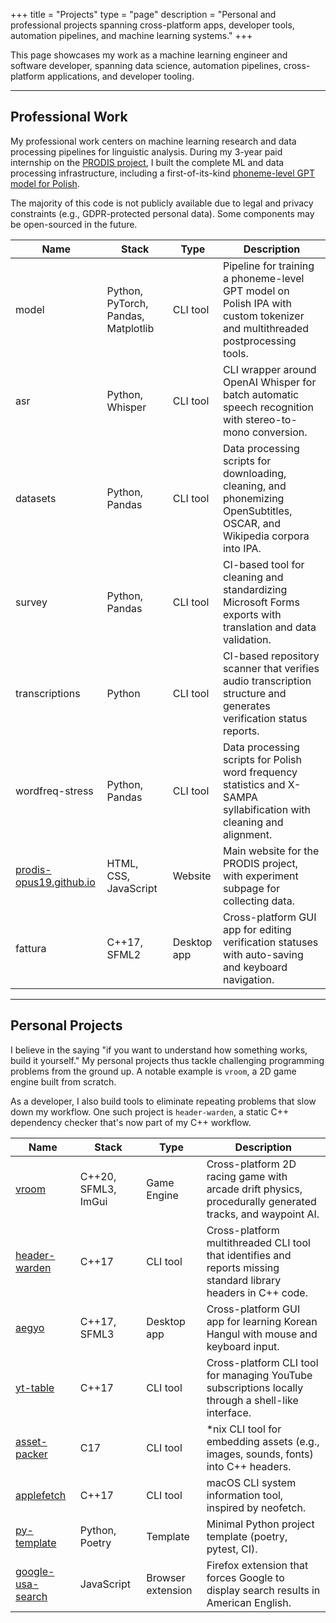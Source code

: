 +++
title = "Projects"
type = "page"
description = "Personal and professional projects spanning cross-platform apps, developer tools, automation pipelines, and machine learning systems."
+++

This page showcases my work as a machine learning engineer and software developer, spanning data science, automation pipelines, cross-platform applications, and developer tooling.

---

## Professional Work

My professional work centers on machine learning research and data processing pipelines for linguistic analysis. During my 3-year paid internship on the [PRODIS project](https://prodis-opus19.github.io), I built the complete ML and data processing infrastructure, including a first-of-its-kind [phoneme-level GPT model for Polish](https://arxiv.org/abs/2404.10112).

The majority of this code is not publicly available due to legal and privacy constraints (e.g., GDPR-protected personal data). Some components may be open-sourced in the future.

| Name                                                       | Stack                               | Type        | Description                                                                                                                 |
| ---------------------------------------------------------- | ----------------------------------- | ----------- | --------------------------------------------------------------------------------------------------------------------------- |
| model                                                      | Python, PyTorch, Pandas, Matplotlib | CLI tool    | Pipeline for training a phoneme-level GPT model on Polish IPA with custom tokenizer and multithreaded postprocessing tools. |
| asr                                                        | Python, Whisper                     | CLI tool    | CLI wrapper around OpenAI Whisper for batch automatic speech recognition with stereo-to-mono conversion.                    |
| datasets                                                   | Python, Pandas                      | CLI tool    | Data processing scripts for downloading, cleaning, and phonemizing OpenSubtitles, OSCAR, and Wikipedia corpora into IPA.    |
| survey                                                     | Python, Pandas                      | CLI tool    | CI-based tool for cleaning and standardizing Microsoft Forms exports with translation and data validation.                  |
| transcriptions                                             | Python                              | CLI tool    | CI-based repository scanner that verifies audio transcription structure and generates verification status reports.          |
| wordfreq-stress                                            | Python, Pandas                      | CLI tool    | Data processing scripts for Polish word frequency statistics and X-SAMPA syllabification with cleaning and alignment.       |
| [prodis-opus19.github.io](https://prodis-opus19.github.io) | HTML, CSS, JavaScript               | Website     | Main website for the PRODIS project, with experiment subpage for collecting data.                                           |
| fattura                                                    | C++17, SFML2                        | Desktop app | Cross-platform GUI app for editing verification statuses with auto-saving and keyboard navigation.                          |

---

## Personal Projects

I believe in the saying "if you want to understand how something works, build it yourself." My personal projects thus tackle challenging programming problems from the ground up. A notable example is `vroom`, a 2D game engine built from scratch.

As a developer, I also build tools to eliminate repeating problems that slow down my workflow. One such project is `header-warden`, a static C++ dependency checker that's now part of my C++ workflow.

| Name                                                             | Stack               | Type              | Description                                                                                                     |
| ---------------------------------------------------------------- | ------------------- | ----------------- | --------------------------------------------------------------------------------------------------------------- |
| [vroom](https://github.com/ryouze/vroom)                         | C++20, SFML3, ImGui | Game Engine       | Cross-platform 2D racing game with arcade drift physics, procedurally generated tracks, and waypoint AI.        |
| [header-warden](https://github.com/ryouze/header-warden)         | C++17               | CLI tool          | Cross-platform multithreaded CLI tool that identifies and reports missing standard library headers in C++ code. |
| [aegyo](https://github.com/ryouze/aegyo)                         | C++17, SFML3        | Desktop app       | Cross-platform GUI app for learning Korean Hangul with mouse and keyboard input.                                |
| [yt-table](https://github.com/ryouze/yt-table)                   | C++17               | CLI tool          | Cross-platform CLI tool for managing YouTube subscriptions locally through a shell-like interface.              |
| [asset-packer](https://github.com/ryouze/asset-packer)           | C17                 | CLI tool          | *nix CLI tool for embedding assets (e.g., images, sounds, fonts) into C++ headers.                              |
| [applefetch](https://github.com/ryouze/applefetch)               | C++17               | CLI tool          | macOS CLI system information tool, inspired by neofetch.                                                        |
| [py-template](https://github.com/ryouze/py-template)             | Python, Poetry      | Template          | Minimal Python project template (poetry, pytest, CI).                                                           |
| [google-usa-search](https://github.com/ryouze/google-usa-search) | JavaScript          | Browser extension | Firefox extension that forces Google to display search results in American English.                             |
